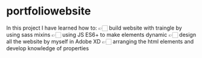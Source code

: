 # portfoliowebsite

In this project I have learned how to:
👉🏻 build website with traingle by using sass mixins
👉🏻 using JS ES6+ to make elements dynamic
👉🏻 design all the website by myself in Adobe XD
👉🏻 arranging the html elements and develop knowledge of properties
